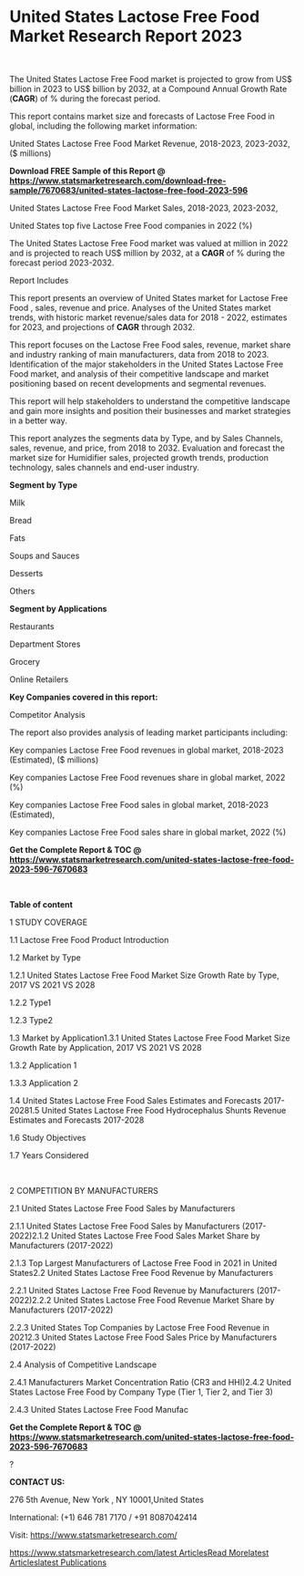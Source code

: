 <h1>United States Lactose Free Food Market Research Report 2023</h1><br/><p>The United States Lactose Free Food market is projected to grow from US$ billion in 2023 to US$ billion by 2032, at a Compound Annual Growth Rate (<strong>CAGR</strong>) of % during the forecast period.</p>
 
 
 
 <p>This report contains market size and forecasts of Lactose Free Food in global, including the following market information:</p>
 
 
 
 <p>United States Lactose Free Food Market Revenue, 2018-2023, 2023-2032, ($ millions)</p>
 
 
 
 <p><strong>Download FREE Sample of this Report @ <a href="https://www.statsmarketresearch.com/download-free-sample/7670683/united-states-lactose-free-food-2023-596">https://www.statsmarketresearch.com/download-free-sample/7670683/united-states-lactose-free-food-2023-596</a></strong></p>
 
 
 
 <p>United States Lactose Free Food Market Sales, 2018-2023, 2023-2032,</p>
 
 
 
 <p>United States top five Lactose Free Food companies in 2022 (%)</p>
 
 
 
 <p>The United States Lactose Free Food market was valued at million in 2022 and is projected to reach US$ million by 2032, at a <strong>CAGR</strong> of % during the forecast period 2023-2032.</p>
 
 
 
 <p>Report Includes</p>
 
 
 
 <p>This report presents an overview of United States market for Lactose Free Food , sales, revenue and price. Analyses of the United States market trends, with historic market revenue/sales data for 2018 - 2022, estimates for 2023, and projections of <strong>CAGR</strong> through 2032.</p>
 
 
 
 <p>This report focuses on the Lactose Free Food sales, revenue, market share and industry ranking of main manufacturers, data from 2018 to 2023. Identification of the major stakeholders in the United States Lactose Free Food market, and analysis of their competitive landscape and market positioning based on recent developments and segmental revenues.</p>
 
 
 
 <p>This report will help stakeholders to understand the competitive landscape and gain more insights and position their businesses and market strategies in a better way.</p>
 
 
 
 <p>This report analyzes the segments data by Type, and by Sales Channels, sales, revenue, and price, from 2018 to 2032. Evaluation and forecast the market size for Humidifier sales, projected growth trends, production technology, sales channels and end-user industry.</p>
 
 
 
 <p><strong>Segment by Type</strong></p>
 
 
 
 <p>Milk</p>
 
 
 
 <p>Bread</p>
 
 
 
 <p>Fats</p>
 
 
 
 <p>Soups and Sauces</p>
 
 
 
 <p>Desserts</p>
 
 
 
 <p>Others</p>
 
 
 
 <p><strong>Segment <strong><strong>by Applications</strong></strong></strong></p>
 
 
 
 <p>Restaurants</p>
 
 
 
 <p>Department Stores</p>
 
 
 
 <p>Grocery</p>
 
 
 
 <p>Online Retailers</p>
 
 
 
 <p><strong>Key Companies covered in this report:</strong></p>
 
 
 
 <p>Competitor Analysis</p>
 
 
 
 <p>The report also provides analysis of leading market participants including:</p>
 
 
 
 <p>Key companies Lactose Free Food revenues in global market, 2018-2023 (Estimated), ($ millions)</p>
 
 
 
 <p>Key companies Lactose Free Food revenues share in global market, 2022 (%)</p>
 
 
 
 <p>Key companies Lactose Free Food sales in global market, 2018-2023 (Estimated),</p>
 
 
 
 <p>Key companies Lactose Free Food sales share in global market, 2022 (%)</p>
 
 
 
 <div><b>Get the Complete Report & TOC @ <a href="https://www.statsmarketresearch.com/united-states-lactose-free-food-2023-596-7670683">https://www.statsmarketresearch.com/united-states-lactose-free-food-2023-596-7670683</a></b></div>
 
 
 
 <p><br />
 
 <b>Table of content</b></p>
 
 
 
 <p>1 STUDY COVERAGE<br />
 
 1.1 Lactose Free Food Product Introduction<br />
 
 1.2 Market by Type<br />
 
 1.2.1 United States Lactose Free Food Market Size Growth Rate by Type, 2017 VS 2021 VS 2028<br />
 
 1.2.2 Type1<br />
 
 1.2.3 Type2<br />
 
 1.3 Market by Application1.3.1 United States Lactose Free Food Market Size Growth Rate by Application, 2017 VS 2021 VS 2028<br />
 
 1.3.2 Application 1<br />
 
 1.3.3 Application 2<br />
 
 1.4 United States Lactose Free Food Sales Estimates and Forecasts 2017-20281.5 United States Lactose Free Food Hydrocephalus Shunts Revenue Estimates and Forecasts 2017-2028<br />
 
 1.6 Study Objectives<br />
 
 1.7 Years Considered<br />
 
 <br />
 
 2 COMPETITION BY MANUFACTURERS<br />
 
 2.1 United States Lactose Free Food Sales by Manufacturers<br />
 
 2.1.1 United States Lactose Free Food Sales by Manufacturers (2017-2022)2.1.2 United States Lactose Free Food Sales Market Share by Manufacturers (2017-2022)<br />
 
 2.1.3 Top Largest Manufacturers of Lactose Free Food in 2021 in United States2.2 United States Lactose Free Food Revenue by Manufacturers<br />
 
 2.2.1 United States Lactose Free Food Revenue by Manufacturers (2017-2022)2.2.2 United States Lactose Free Food Revenue Market Share by Manufacturers (2017-2022)<br />
 
 2.2.3 United States Top Companies by Lactose Free Food Revenue in 20212.3 United States Lactose Free Food Sales Price by Manufacturers (2017-2022)<br />
 
 2.4 Analysis of Competitive Landscape<br />
 
 2.4.1 Manufacturers Market Concentration Ratio (CR3 and HHI)2.4.2 United States Lactose Free Food by Company Type (Tier 1, Tier 2, and Tier 3)<br />
 
 2.4.3 United States Lactose Free Food Manufac</p>
 
 
 
 <div><b>Get the Complete Report & TOC @ <a href="https://www.statsmarketresearch.com/united-states-lactose-free-food-2023-596-7670683">https://www.statsmarketresearch.com/united-states-lactose-free-food-2023-596-7670683</a></b></div>
 
 
 
 <p>? </p>
 
 
 
 <p><b>CONTACT US:</b><br />
 
 276 5th Avenue, New York , NY 10001,United States<br />
 
 International: (+1) 646 781 7170 / +91 8087042414<br />
 
 Visit: <a href="https://www.statsmarketresearch.com/">https://www.statsmarketresearch.com/</a><br />
 
 <a href="https://gyeongbokgung.com">https://www.statsmarketresearch.com/</a><a href="https://hallyeomaritime.com">latest Articles</a><a href="https://jingwansa.com">Read More</a><a href="https://nguoiviet.jp/">latest Articles</a><a href="https://www.intelmarketresearch.com/">latest Publications</a></p>